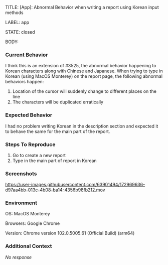 TITLE:
[App]: Abnormal Behavior when writing a report using Korean input methods

LABEL:
app

STATE:
closed

BODY:
### Current Behavior

I think this is an extension of #3525, the abnormal behavior happening to Korean characters along with Chinese and Japanese.
When trying to type in Korean (using MacOS Monterey) on the report page, the following abnormal behaviors happen:
1. Location of the cursor will suddenly change to different places on the line
2. The characters will be duplicated erratically

### Expected Behavior

I had no problem writing Korean in the description section and expected it to behave the same for the main part of the report.

### Steps To Reproduce

1. Go to create a new report
2. Type in the main part of report in Korean 

### Screenshots


https://user-images.githubusercontent.com/63901494/172969636-d97aa4bb-013c-4b08-ba14-4356b98fb212.mov



### Environment

OS: MacOS Monterey

Browsers: Google Chrome

Version: Chrome version 102.0.5005.61 (Official Build) (arm64)


### Additional Context

_No response_


